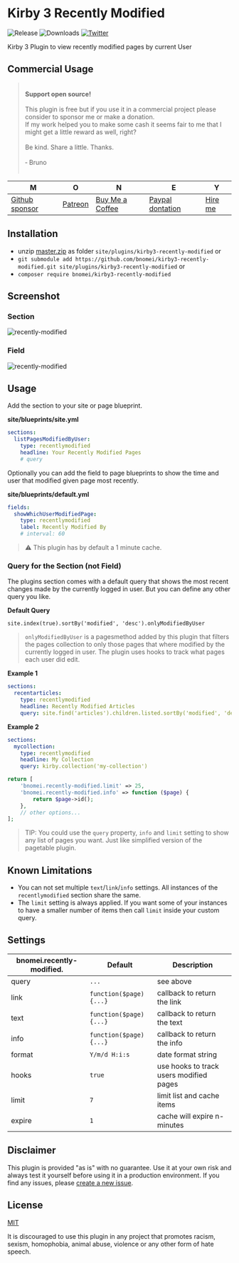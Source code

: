 # Kirby 3 Recently Modified

![Release](https://flat.badgen.net/packagist/v/bnomei/kirby3-recently-modified?color=ae81ff)
![Downloads](https://flat.badgen.net/packagist/dt/bnomei/kirby3-recently-modified?color=272822)
[![Twitter](https://flat.badgen.net/badge/twitter/bnomei?color=66d9ef)](https://twitter.com/bnomei)

Kirby 3 Plugin to view recently modified pages by current User

## Commercial Usage

> <br>
> <b>Support open source!</b><br><br>
> This plugin is free but if you use it in a commercial project please consider to sponsor me or make a donation.<br>
> If my work helped you to make some cash it seems fair to me that I might get a little reward as well, right?<br><br>
> Be kind. Share a little. Thanks.<br><br>
> &dash; Bruno<br>
> &nbsp; 

| M | O | N | E | Y |
|---|----|---|---|---|
| [Github sponsor](https://github.com/sponsors/bnomei) | [Patreon](https://patreon.com/bnomei) | [Buy Me a Coffee](https://buymeacoff.ee/bnomei) | [Paypal dontation](https://www.paypal.me/bnomei/15) | [Hire me](mailto:b@bnomei.com?subject=Kirby) |

## Installation

- unzip [master.zip](https://github.com/bnomei/kirby3-recently-modified/archive/master.zip) as folder `site/plugins/kirby3-recently-modified` or
- `git submodule add https://github.com/bnomei/kirby3-recently-modified.git site/plugins/kirby3-recently-modified` or
- `composer require bnomei/kirby3-recently-modified`

## Screenshot

### Section
![recently-modified](https://raw.githubusercontent.com/bnomei/kirby3-recently-modified/master/screenshot.png)

### Field
![recently-modified](https://raw.githubusercontent.com/bnomei/kirby3-recently-modified/master/screenshot.gif)

## Usage

Add the section to your site or page blueprint.

**site/blueprints/site.yml**
```yaml
sections:
  listPagesModifiedByUser:
    type: recentlymodified
    headline: Your Recently Modified Pages
    # query
```

Optionally you can add the field to page blueprints to show the time and user that modified given page most recently.

**site/blueprints/default.yml**
```yaml
fields:
  showWhichUserModifiedPage:
    type: recentlymodified
    label: Recently Modified By
    # interval: 60
```

> ⚠️ This plugin has by default a 1 minute cache.

### Query for the Section (not Field)

The plugins section comes with a default query that shows the most recent changes made by the currently logged in user. But you can define any other query you like.

**Default Query**
```
site.index(true).sortBy('modified', 'desc').onlyModifiedByUser
```

> `onlyModifiedByUser` is a pagesmethod added by this plugin that filters the pages collection to only those pages that where modified by the currently logged in user. The plugin uses hooks to track what pages each user did edit.

**Example 1**
```yaml
sections:
  recentarticles:
    type: recentlymodified
    headline: Recently Modified Articles
    query: site.find('articles').children.listed.sortBy('modified', 'desc')
```

**Example 2**
```yaml
sections:
  mycollection:
    type: recentlymodified
    headline: My Collection
    query: kirby.collection('my-collection')
```
```php
return [
    'bnomei.recently-modified.limit' => 25,
    'bnomei.recently-modified.info' => function ($page) {
        return $page->id();
    },
    // other options...
];
```

> TIP: You could use the `query` property, `info` and `limit` setting to show any list of pages you want. Just like simplified version of the pagetable plugin.

## Known Limitations

- You can not set multiple `text`/`link`/`info` settings. All instances of the `recentlymodified` section share the same.
- The `limit` setting is always applied. If you want some of your instances to have a smaller number of items then call `limit` inside your custom query.

## Settings

| bnomei.recently-modified. | Default                | Description                             |            
|---------------------------|------------------------|-----------------------------------------|
| query                     | `...`                  | see above                               |
| link                      | `function($page){...}` | callback to return the link             |
| text                      | `function($page){...}` | callback to return the text             |
| info                      | `function($page){...}` | callback to return the info             |
| format                    | `Y/m/d H:i:s`          | date format string                      |
| hooks                     | `true`                 | use hooks to track users modified pages |
| limit                     | `7`                    | limit list and cache items              |
| expire                    | `1`                    | cache will expire n-minutes             |

## Disclaimer

This plugin is provided "as is" with no guarantee. Use it at your own risk and always test it yourself before using it in a production environment. If you find any issues, please [create a new issue](https://github.com/bnomei/kirby3-recently-modified/issues/new).

## License

[MIT](https://opensource.org/licenses/MIT)

It is discouraged to use this plugin in any project that promotes racism, sexism, homophobia, animal abuse, violence or any other form of hate speech.

